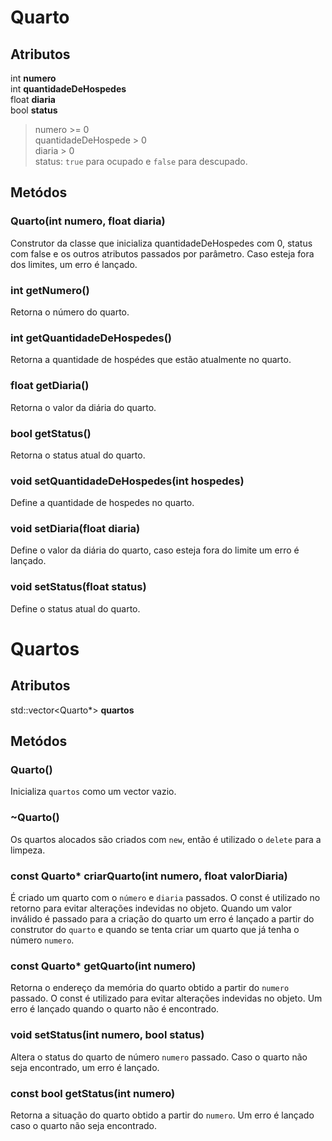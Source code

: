 # Quarto

## Atributos

int   **numero** <br>
int   **quantidadeDeHospedes** <br>
float **diaria** <br>
bool  **status**

> numero >= 0 <br>
> quantidadeDeHospede > 0 <br>
> diaria > 0 <br>
> status: ``true`` para ocupado e ``false`` para descupado.


## Metódos

### Quarto(int numero, float diaria)
Construtor da classe que inicializa quantidadeDeHospedes com 0, status com false e os outros atributos passados por parâmetro. Caso esteja fora dos limites, um erro é lançado.

### int getNumero()
Retorna o número do quarto.

### int getQuantidadeDeHospedes()
Retorna a quantidade de hospédes que estão atualmente no quarto.

### float getDiaria()
Retorna o valor da diária do quarto.

### bool getStatus()
Retorna o status atual do quarto.

### void setQuantidadeDeHospedes(int hospedes)
Define a quantidade de hospedes no quarto.

### void setDiaria(float diaria)
Define o valor da diária do quarto, caso esteja fora do limite um erro é lançado.

### void setStatus(float status)
Define o status atual do quarto.


# Quartos

## Atributos

std::vector\<Quarto\*\> **quartos**

## Metódos

### Quarto()
Inicializa ``quartos`` como um vector vazio.

### ~Quarto()
Os quartos alocados são criados com ``new``, então é utilizado o ``delete`` para a limpeza.

### const Quarto\* criarQuarto(int numero, float valorDiaria)
É criado um quarto com o ``número`` e ``diaria`` passados.
O const é utilizado no retorno para evitar alterações indevidas no objeto.
Quando um valor inválido é passado para a criação do quarto um erro é lançado a partir do construtor do ``quarto`` e quando se tenta criar um quarto que já tenha o número ``numero``.

### const Quarto\* getQuarto(int numero)
Retorna o endereço da memória do quarto obtido a partir do ``numero`` passado.
O const é utilizado para evitar alterações indevidas no objeto.
Um erro é lançado quando o quarto não é encontrado.

### void setStatus(int numero, bool status)
Altera o status do quarto de número ``numero`` passado.
Caso o quarto não seja encontrado, um erro é lançado.

### const bool getStatus(int numero)
Retorna a situação do quarto obtido a partir do ``numero``.
Um erro é lançado caso o quarto não seja encontrado.